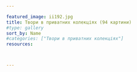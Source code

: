 ```yaml
---

featured_image: ii192.jpg
title: Твори в приватних колекціях (94 картини)
#type: gallery
sort_by: Name
#categories: ["Твори в приватних колекціях"]
resources:



---
```

